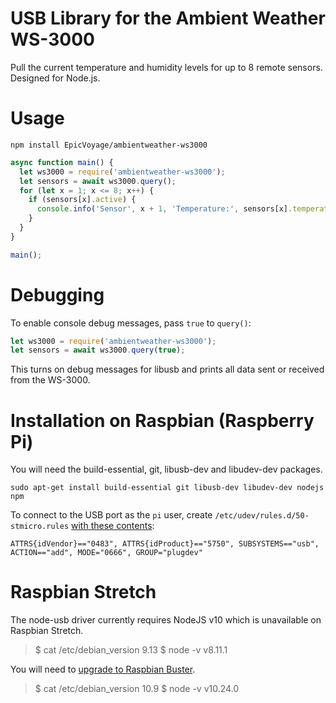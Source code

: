 # USB Library for the Ambient Weather WS-3000
Pull the current temperature and humidity levels for up to 8 remote sensors. Designed for Node.js.

# Usage
```shell
npm install EpicVoyage/ambientweather-ws3000
```

```javascript
async function main() {
  let ws3000 = require('ambientweather-ws3000');
  let sensors = await ws3000.query();
  for (let x = 1; x <= 8; x++) {
    if (sensors[x].active) {
      console.info('Sensor', x + 1, 'Temperature:', sensors[x].temperature + '°C, Humidity:', sensors[x].humidity + '%');
    }
  }
}

main();
```

# Debugging
To enable console debug messages, pass `true` to `query()`:
```javascript
let ws3000 = require('ambientweather-ws3000');
let sensors = await ws3000.query(true);
```
This turns on debug messages for libusb and prints all data sent or received from the WS-3000.

# Installation on Raspbian (Raspberry Pi)
You will need the build-essential, git, libusb-dev and libudev-dev packages.

```shell
sudo apt-get install build-essential git libusb-dev libudev-dev nodejs npm
```

To connect to the USB port as the `pi` user, create `/etc/udev/rules.d/50-stmicro.rules` [with these contents](https://raspberrypi.stackexchange.com/a/10465/103076):

```
ATTRS{idVendor}=="0483", ATTRS{idProduct}=="5750", SUBSYSTEMS=="usb", ACTION=="add", MODE="0666", GROUP="plugdev"
```

# Raspbian Stretch
The node-usb driver currently requires NodeJS v10 which is unavailable
on Raspbian Stretch.

> $ cat /etc/debian_version
> 9.13
> $ node -v
> v8.11.1

You will need to [upgrade to Raspbian Buster](https://www.raspberrypi.org/blog/buster-the-new-version-of-raspbian/).

> $ cat /etc/debian_version
> 10.9
> $ node -v
> v10.24.0

